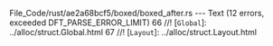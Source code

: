 File_Code/rust/ae2a68bcf5/boxed/boxed_after.rs --- Text (12 errors, exceeded DFT_PARSE_ERROR_LIMIT)
                                                                                                                                                            66 //! [`Global`]: ../alloc/struct.Global.html
                                                                                                                                                            67 //! [`Layout`]: ../alloc/struct.Layout.html

